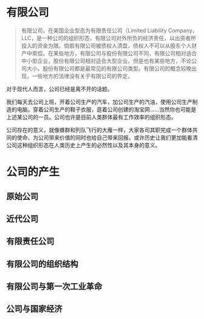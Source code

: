 # 有限公司

> 有限公司，在美国企业型态为有限责任公司（Limited Liability Company，LLC，是一种公司的组织形态，有限公司对外所负的经济责任，以出资者所投入的资金为限。倘若有限公司被债权人清盘，债权人不可以从股东个人财产中索偿。在某些地方，有限公司与股份有限公司不同，有限公司相对适合中小型企业，股份有限公司相对适合大型企业。但是也有某些地方，不论公司大小，股份有限公司都是最常见的有限公司类型。有限公司的概念较晚出现，一些地方的法律没有关于有限公司的界定。

对于现代人而言，公司已经是离不开的话题。

我们每天去公司上班，开着公司生产的汽车，加公司生产的汽油，使用公司生产制造的电脑，穿着公司生产的鞋子衣服，逛着公司创建的淘宝网……当然你也可能是上述某公司的一员。公司也许是目前人类群体最有工作效率的组织形态。

公司存在的意义，就像蜂群和列队飞行的大雁一样，大家各司其职完成一个群体共同的使命，为公司带来价值的同时也给自己带来回报。或许历史让我们更加能看清公司这种组织形态在人类历史上产生的必然性以及其本身的意义。

# 公司的产生

## 原始公司

## 近代公司

## 有限责任公司

## 有限公司的组织结构

## 有限公司与第一次工业革命

## 公司与国家经济

## 

